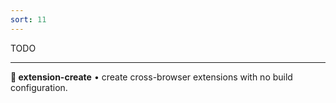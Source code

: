 ```yaml
---
sort: 11
---
```


<!-- 
AUTHOR HINT: Reload capabilities are the "reload" and "browser" plugins in the webpack-confi
-->

TODO

---

**🧩 extension-create** • create cross-browser extensions with no build configuration.
